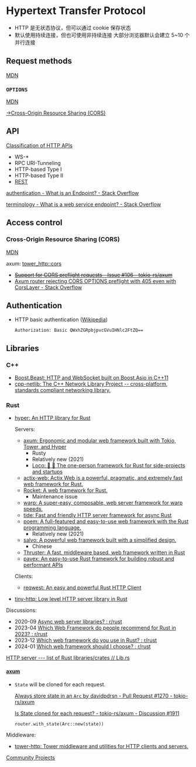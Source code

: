 # Hypertext Transfer Protocol
- HTTP 是无状态协议，但可以通过 cookie 保存状态
- 默认使用持续连接，但也可使用非持续连接
	大部分浏览器默认会建立 5~10 个并行连接

## Request methods
[MDN](https://developer.mozilla.org/en-US/docs/Web/HTTP/Methods)

### `OPTIONS`
[MDN](https://developer.mozilla.org/en-US/docs/Web/HTTP/Methods/OPTIONS)

[→Cross-Origin Resource Sharing (CORS)](#cross-origin-resource-sharing-cors)

## API
[Classification of HTTP APIs](http://algermissen.io/classification_of_http_apis.html)
- WS-\*
- RPC URI-Tunneling
- HTTP-based Type I
- HTTP-based Type II
- [REST](REST.md)

[authentication - What is an Endpoint? - Stack Overflow](https://stackoverflow.com/questions/2122604/what-is-an-endpoint)

[terminology - What is a web service endpoint? - Stack Overflow](https://stackoverflow.com/questions/9807382/what-is-a-web-service-endpoint)

## Access control
### Cross-Origin Resource Sharing (CORS)
[MDN](https://developer.mozilla.org/en-US/docs/Web/HTTP/CORS)

axum: [tower\_http::cors](https://docs.rs/tower-http/0.5.2/tower_http/cors/index.html)
- ~~[Support for CORS preflight requests - Issue #106 - tokio-rs/axum](https://github.com/tokio-rs/axum/issues/106)~~
- [Axum router rejecting CORS OPTIONS preflight with 405 even with CorsLayer - Stack Overflow](https://stackoverflow.com/questions/73498537/axum-router-rejecting-cors-options-preflight-with-405-even-with-corslayer)

## Authentication
- HTTP basic authentication ([Wikipedia](https://en.wikipedia.org/wiki/Basic_access_authentication))

  `Authorization: Basic QWxhZGRpbjpvcGVuIHNlc2FtZQ==`

## Libraries
### C++
- [Boost.Beast: HTTP and WebSocket built on Boost.Asio in C++11](https://github.com/boostorg/beast)
- [cpp-netlib: The C++ Network Library Project -- cross-platform, standards compliant networking library.](https://github.com/cpp-netlib/cpp-netlib)

### Rust
- [hyper: An HTTP library for Rust](https://github.com/hyperium/hyper)
  
  Servers:
  - [axum: Ergonomic and modular web framework built with Tokio, Tower, and Hyper](#axum)
    - Rusty
    - Relatively new (2021)
    - [Loco: 🚂 🦀 The one-person framework for Rust for side-projects and startups](https://github.com/loco-rs/loco)
  - [actix-web: Actix Web is a powerful, pragmatic, and extremely fast web framework for Rust.](https://github.com/actix/actix-web)
  - [Rocket: A web framework for Rust.](https://github.com/rwf2/Rocket)
    - Maintenance issue
  - [warp: A super-easy, composable, web server framework for warp speeds.](https://github.com/seanmonstar/warp)
  - [tide: Fast and friendly HTTP server framework for async Rust](https://github.com/http-rs/tide)
  - [poem: A full-featured and easy-to-use web framework with the Rust programming language.](https://github.com/poem-web/poem)
    - Relatively new (2021)
  - [salvo: A powerful web framework built with a simplified design.](https://github.com/salvo-rs/salvo)
    - Chinese
  - [Thruster: A fast, middleware based, web framework written in Rust](https://github.com/thruster-rs/Thruster)
  - [pavex: An easy-to-use Rust framework for building robust and performant APIs](https://github.com/LukeMathWalker/pavex)

  Clients:
  - [reqwest: An easy and powerful Rust HTTP Client](https://github.com/seanmonstar/reqwest)

- [tiny-http: Low level HTTP server library in Rust](https://github.com/tiny-http/tiny-http)

Discussions:
- 2020-09 [Async web server libraries? : r/rust](https://www.reddit.com/r/rust/comments/ix6o6u/async_web_server_libraries/)
- 2023-04 [Which Web Framework do people recommend for Rust in 2023? : r/rust](https://www.reddit.com/r/rust/comments/12jhxi2/which_web_framework_do_people_recommend_for_rust/)
- 2023-12 [Which web framework do you use in Rust? : r/rust](https://www.reddit.com/r/rust/comments/18ogwtl/which_web_framework_do_you_use_in_rust/)
- 2024-01 [Which web framework should I choose? : r/rust](https://www.reddit.com/r/rust/comments/1ae0rei/which_web_framework_should_i_choose/)

[HTTP server --- list of Rust libraries/crates // Lib.rs](https://lib.rs/web-programming/http-server)

#### [axum](https://github.com/tokio-rs/axum)
- `State` will be cloned for each request.

  [Always store state in an `Arc` by davidpdrsn - Pull Request #1270 - tokio-rs/axum](https://github.com/tokio-rs/axum/pull/1270)

  [Is State cloned for each request? - tokio-rs/axum - Discussion #1911](https://github.com/tokio-rs/axum/discussions/1911)

  `router.with_state(Arc::new(state))`

Middleware:
- [tower-http: Tower middleware and utilities for HTTP clients and servers.](https://github.com/tower-rs/tower-http)

[Community Projects](https://github.com/tokio-rs/axum/blob/main/ECOSYSTEM.md)